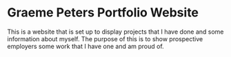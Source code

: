 # Graeme Peters Portfolio Website

This is a website that is set up to display projects that I have done and some information about myself. The purpose of this is to show prospective employers some work that I have one and am proud of.
